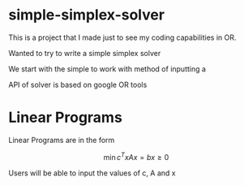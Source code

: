 # simple-simplex-solver

This is a project that I made just to see my coding capabilities in OR.

Wanted to try to write a simple simplex solver

We start with the simple to work with method of inputting a

API of solver is based on google OR tools

# Linear Programs

Linear Programs are in the form

$$
\min c^Tx
Ax = b
x \geq 0
$$

Users will be able to input the values of c, A and x
